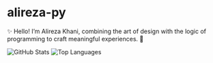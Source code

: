 ﻿# alireza-py

✨ Hello! I’m Alireza Khani, combining the art of design with the logic of programming to craft meaningful experiences. 🔧

![GitHub Stats](https://github-readme-stats.vercel.app/api?username=alireza-py&show_icons=true&theme=tokyonight)
![Top Languages](https://github-readme-stats.vercel.app/api/top-langs/?username=alireza-py&layout=compact&theme=radical)
